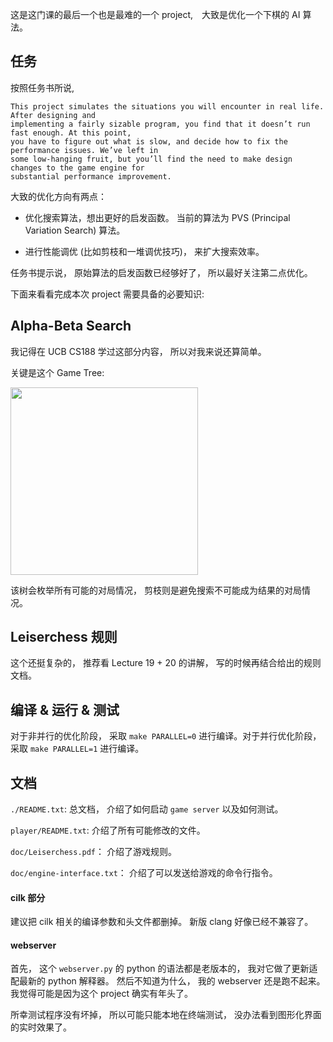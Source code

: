 这是这门课的最后一个也是最难的一个 project,　大致是优化一个下棋的 AI 算法。

## 任务

按照任务书所说, 

```
This project simulates the situations you will encounter in real life. After designing and 
implementing a fairly sizable program, you find that it doesn’t run fast enough. At this point, 
you have to figure out what is slow, and decide how to fix the performance issues. We’ve left in 
some low-hanging fruit, but you’ll find the need to make design changes to the game engine for 
substantial performance improvement.
```

大致的优化方向有两点：

+ 优化搜索算法，想出更好的启发函数。 当前的算法为 PVS (Principal Variation Search) 算法。

+ 进行性能调优 (比如剪枝和一堆调优技巧)， 来扩大搜索效率。

任务书提示说， 原始算法的启发函数已经够好了， 所以最好关注第二点优化。

下面来看看完成本次 project 需要具备的必要知识:

## Alpha-Beta Search

我记得在 UCB CS188 学过这部分内容， 所以对我来说还算简单。

关键是这个 Game Tree:

<img src="https://notes.sjtu.edu.cn/uploads/upload_8bf424c4bd32ca4063ecc755592845ff.png" width="300">

该树会枚举所有可能的对局情况， 剪枝则是避免搜索不可能成为结果的对局情况。 

## Leiserchess 规则

这个还挺复杂的， 推荐看 Lecture 19 + 20 的讲解， 写的时候再结合给出的规则文档。

## 编译 & 运行 & 测试

对于非并行的优化阶段， 采取 `make PARALLEL=0` 进行编译。对于并行优化阶段， 采取 `make PARALLEL=1` 进行编译。

## 文档

`./README.txt`: 总文档， 介绍了如何启动 `game server` 以及如何测试。

`player/README.txt`: 介绍了所有可能修改的文件。

`doc/Leiserchess.pdf`： 介绍了游戏规则。

`doc/engine-interface.txt`： 介绍了可以发送给游戏的命令行指令。


#### cilk 部分

建议把 cilk 相关的编译参数和头文件都删掉。 新版 clang 好像已经不兼容了。

#### webserver

首先， 这个 `webserver.py` 的 python 的语法都是老版本的， 我对它做了更新适配最新的 python 解释器。 然后不知道为什么， 我的 webserver 还是跑不起来。 我觉得可能是因为这个 project 确实有年头了。

所幸测试程序没有坏掉， 所以可能只能本地在终端测试， 没办法看到图形化界面的实时效果了。


